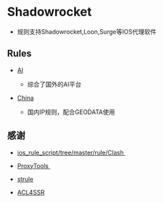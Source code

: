 # Shadowrocket
- 规则支持Shadowrocket,Loon,Surge等IOS代理软件
## Rules
- [AI](https://raw.githubusercontent.com/LaolunsiG/XiaoE-PCR/main/rules/Shadowrocket/AI/AI_Globle.list)
  - 综合了国外的AI平台

- [China](https://raw.githubusercontent.com/LaolunsiG/XiaoE-PCR/main/rules/Shadowrocket/China/GEOIP.list)
  - 国内IP规则，配合GEODATA使用
## 感谢
- [ios_rule_script/tree/master/rule/Clash ](https://github.com/blackmatrix7/ios_rule_script/tree/master/rule/Clash)

- [ProxyTools ](https://github.com/mphin/ProxyTools)

- [strule](https://whatshub.top/strule)

- [ACL4SSR](https://github.com/ACL4SSR/ACL4SSR)
